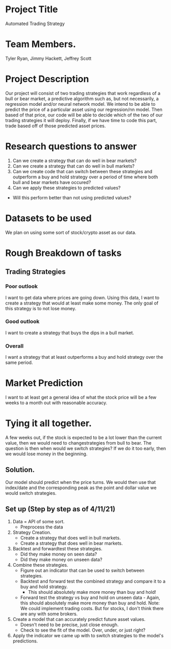 # Project Title

Automated Trading Strategy

# Team Members.

Tyler Ryan, Jimmy Hackett, Jeffrey Scott

# Project Description

Our project will consist of two trading strategies that work regardless of a bull or bear market, a predictive algorithm such as, but not necessarily, a regression model and/or neural network model. We intend to be able to predict the price of a particular asset using our regression/nn model. Then based of that price, our code will be able to decide which of the two of our trading strategies it will deploy. Finally, if we have time to code this part, trade based off of those predicted asset prices.

# Research questions to answer

1. Can we create a strategy that can do well in bear markets?
2. Can we create a strategy that can do well in bull markets?
3. Can we create code that can switch between these strategies and outperform a buy and hold strategy over a period of time where both bull and bear markets have occured?
4. Can we apply these strategies to predicted values?

- Will this perform better than not using predicted values?

# Datasets to be used

We plan on using some sort of stock/crypto asset as our data.

# Rough Breakdown of tasks

## Trading Strategies

### Poor outlook

I want to get data where prices are going down.
Using this data, I want to create a strategy that would at least make some money.
The only goal of this strategy is to not lose money.

### Good outlook

I want to create a strategy that buys the dips in a bull market.

### Overall

I want a strategy that at least outperforms a buy and hold strategy over the same period.

# Market Prediction

I want to at least get a general idea of what the stock price will be a few weeks to a month out with reasonable accuracy.

# Tying it all together.

A few weeks out, if the stock is expected to be a lot lower than the current value, then we would need to changestrategies from bull to bear. The question is then when would we switch strategies? If we do it too early, then we would lose money in the beginning.

## Solution.

Our model should predict when the price turns. We would then use that index/date and the corresponding peak as the point and dollar value we would switch strategies.

## Set up (Step by step as of 4/11/21)

1. Data = API of some sort.
   - Preprocess the data
2. Strategy Creation.
   - Create a strategy that does well in bull markets.
   - Create a strategy that does well in bear markets.
3. Backtest and forwardtest these strategies.
   - Did they make money on seen data?
   - Did they make money on unseen data?
4. Combine these strategies.
   - Figure out an indicator that can be used to switch between strategies.
   - Backtest and forward test the combined strategy and compare it to a buy and hold strategy.
     - This should absolutely make more money than buy and hold!
   - Forward test the strategy vs buy and hold on unseen data - Again, this should absolutely make more money than buy and hold.
     Note: We could implement trading costs. But for stocks, I don't think there are any with some brokers.
5. Create a model that can accurately predict future asset values.
   - Doesn't need to be precise, just close enough.
   - Check to see the fit of the model. Over, under, or just right?
6. Apply the indicator we came up with to switch strategies to the model's predictions.
